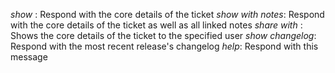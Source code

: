 *show <ticket>*: Respond with the core details of the ticket
*show <ticket> with notes*: Respond with the core details of the ticket as well as all linked notes
*share <ticket> with <user>*: Shows the core details of the ticket to the specified user
*show changelog*: Respond with the most recent release's changelog
*help*: Respond with this message